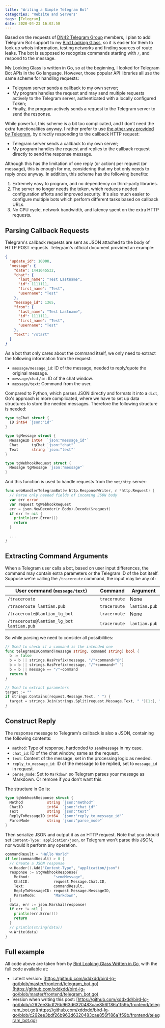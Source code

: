 ```yaml
---
title: 'Writing a Simple Telegram Bot'
categories: 'Website and Servers'
tags: [Telegram]
date: 2020-04-23 16:02:50
---
```


Based on the requests of [DN42 Telegram Group](https://t.me/Dn42Chat) members, I
plan to add Telegram Bot support to my
[Bird Looking Glass](/en/article/modify-website/go-bird-looking-glass.lantian),
so it is easier for them to look up whois information, testing networks and
finding sources of route leaks. The bot is supposed to recognize commands
starting with `/`, and respond to the message.

My Looking Glass is written in Go, so at the beginning, I looked for Telegram
Bot APIs in the Go language. However, those popular API libraries all use the
same scheme for handling requests:

- Telegram server sends a callback to my own server;
- My program handles the request and may send multiple requests actively to the
  Telegram server, authenticated with a locally configured Token;
- Finally, the program actively sends a request to the Telegram server to send
  the response.

While powerful, this scheme is a bit too complicated, and I don't need the extra
functionalities anyway. I rather prefer to use
[the other way provided by Telegram](https://core.telegram.org/bots/faq#how-can-i-make-requests-in-response-to-updates),
by directly responding to the callback HTTP request:

- Telegram server sends a callback to my own server;
- My program handles the request and replies to the callback request directly to
  send the response message.

Although this has the limitation of one reply (or action) per request (or
message), this is enough for me, considering that my bot only needs to reply
once anyway. In addition, this scheme has the following benefits:

1. Extremely easy to program, and no dependency on third-party libraries.
2. The server no longer needs the token, which reduces needed configuration
   efforts and improved security. It's also much easier to configure multiple
   bots which perform different tasks based on callback URLs.
3. No CPU cycle, network bandwidth, and latency spent on the extra HTTP
   requests.

## Parsing Callback Requests

Telegram's callback requests are sent as JSON attached to the body of HTTP POST
requests. Telegram's official document provided an example:

```json
{
  "update_id": 10000,
  "message": {
    "date": 1441645532,
    "chat": {
      "last_name": "Test Lastname",
      "id": 1111111,
      "first_name": "Test",
      "username": "Test"
    },
    "message_id": 1365,
    "from": {
      "last_name": "Test Lastname",
      "id": 1111111,
      "first_name": "Test",
      "username": "Test"
    },
    "text": "/start"
  }
}
```

As a bot that only cares about the command itself, we only need to extract the
following information from the request:

- `message/message_id`: ID of the message, needed to reply/quote the original
  message.
- `message/chat/id`: ID of the chat window.
- `message/text`: Command from the user.

Compared to Python, which parses JSON directly and formats it into a `dict`,
Go's approach is more complicated, where we have to set up data structures to
store the needed messages. Therefore the following structure is needed:

```go
type tgChat struct {
  ID int64 `json:"id"`
}

type tgMessage struct {
  MessageID int64  `json:"message_id"`
  Chat      tgChat `json:"chat"`
  Text      string `json:"text"`
}

type tgWebhookRequest struct {
  Message tgMessage `json:"message"`
}
```

And this function is used to handle requests from the `net/http` server:

```go
func webHandlerTelegramBot(w http.ResponseWriter, r *http.Request) {
  // Parse only needed fields of incoming JSON body
  var err error
  var request tgWebhookRequest
  err = json.NewDecoder(r.Body).Decode(&request)
  if err != nil {
    println(err.Error())
    return
  }

  ...
}
```

## Extracting Command Arguments

When a Telegram user calls a bot, based on user input differences, the command
may contain extra parameters or the Telegram ID of the bot itself. Suppose we're
calling the `/traceroute` command, the input may be any of:

| User command (`message/text`)            | Command      | Argument      |
| ---------------------------------------- | ------------ | ------------- |
| `/traceroute`                            | `traceroute` | None          |
| `/traceroute lantian.pub`                | `traceroute` | `lantian.pub` |
| `/traceroute@lantian_lg_bot`             | `traceroute` | None          |
| `/traceroute@lantian_lg_bot lantian.pub` | `traceroute` | `lantian.pub` |

So while parsing we need to consider all possibilities:

```go
// Used to check if a command is the intended one
func telegramIsCommand(message string, command string) bool {
  b := false
  b = b || strings.HasPrefix(message, "/"+command+"@")
  b = b || strings.HasPrefix(message, "/"+command+" ")
  b = b || message == "/"+command
  return b
}

// Used to extract parameters
target := ""
if strings.Contains(request.Message.Text, " ") {
  target = strings.Join(strings.Split(request.Message.Text, " ")[1:], " ")
}
```

## Construct Reply

The response message to Telegram's callback is also a JSON, containing the
following contents:

- `method`: Type of response, hardcoded to `sendMessage` in my case.
- `chat_id`: ID of the chat window, same as the request.
- `text`: Content of the message, set in the processing logic as needed.
- `reply_to_message_id`: ID of the message to be replied, set to `message_id` in
  request.
- `parse_mode`: Set to `Markdown` so Telegram parses your message as Markdown.
  Or remove if you don't want this.

The structure in Go is:

```go
type tgWebhookResponse struct {
  Method           string `json:"method"`
  ChatID           int64  `json:"chat_id"`
  Text             string `json:"text"`
  ReplyToMessageID int64  `json:"reply_to_message_id"`
  ParseMode        string `json:"parse_mode"`
}
```

Then serialize JSON and output it as an HTTP request. Note that you should set
`Content-Type: application/json`, or Telegram won't parse this JSON, nor would
it perform any operation.

```go
commandResult = "Hello World"
if len(commandResult) > 0 {
  // Create a JSON response
  w.Header().Add("Content-Type", "application/json")
  response := &tgWebhookResponse{
    Method:           "sendMessage",
    ChatID:           request.Message.Chat.ID,
    Text:             commandResult,
    ReplyToMessageID: request.Message.MessageID,
    ParseMode:        "Markdown",
  }
  data, err := json.Marshal(response)
  if err != nil {
    println(err.Error())
    return
  }
  // println(string(data))
  w.Write(data)
}
```

## Full example

All code above are taken from by
[Bird Looking Glass Written in Go](/en/article/modify-website/go-bird-looking-glass.lantian),
with the full code available at:

- Latest version:
  [https://github.com/xddxdd/bird-lg-go/blob/master/frontend/telegram_bot.go](https://github.com/xddxdd/bird-lg-go/blob/master/frontend/telegram_bot.go)
- Version when writing this post:
  [https://github.com/xddxdd/bird-lg-go/blob/c262ee3bdf26b963d6320483cae856f186a1f59b/frontend/telegram_bot.go](https://github.com/xddxdd/bird-lg-go/blob/c262ee3bdf26b963d6320483cae856f186a1f59b/frontend/telegram_bot.go)
